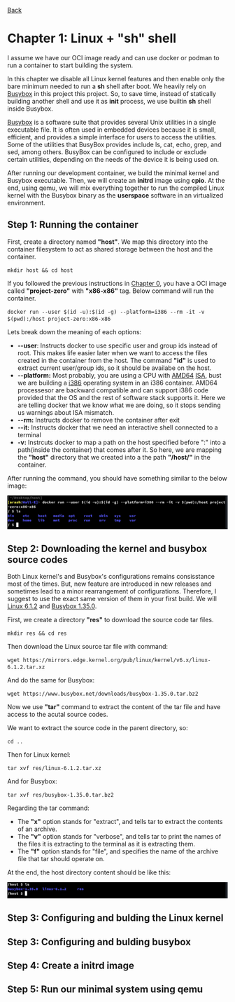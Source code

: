 [Back](../README.md)

# Chapter 1: Linux + "sh" shell

I assume we have our OCI image ready and can use docker or podman to run a container to start building the system.

In this chapter we disable all Linux kernel features and then enable only the bare minimum needed to run a **sh** shell after boot. We heavily rely on [Busybox](https://busybox.net/) in this project this project. So, to save time, instead of statically building another shell and use it as **init** process, we use builtin **sh** shell inside Busybox.

[Busybox](https://busybox.net/) is a software suite that provides several Unix utilities in a single executable file. It is often used in embedded devices because it is small, efficient, and provides a simple interface for users to access the utilities. Some of the utilities that BusyBox provides include ls, cat, echo, grep, and sed, among others. BusyBox can be configured to include or exclude certain utilities, depending on the needs of the device it is being used on.

After running our development container, we build the minimal kernel and Busybox executable. Then, we will create an **initrd** image using **cpio**. At the end, using qemu, we will mix everything together to run the compiled Linux kernel with the Busybox binary as the **userspace** software in an virtualized environment.

## Step 1: Running the container

First, create a directory named **"host"**. We map this directory into the container filesystem to act as shared storage between the host and the container.

```
mkdir host && cd host
```

If you followed the previous instructions in [Chapter 0](../Chapter-0/Chapter-0.md), you have a OCI image called **"project-zero"** with **"x86-x86"** tag. Below command will run the container.

```
docker run --user $(id -u):$(id -g) --platform=i386 --rm -it -v $(pwd):/host project-zero:x86-x86
```
Lets break down the meaning of each options:
* **--user**: Instructs docker to use specific user and group ids instead of root. This makes life easier later when we want to access the files created in the container from the host. The command **"id"** is used to extract current user/group ids, so it should be availabe on the host.
* **--platform:** Most probably, you are using a CPU with [AMD64](https://en.wikipedia.org/wiki/X86-64) [ISA](https://en.wikipedia.org/wiki/Instruction_set_architecture), bust we are building a [i386](https://en.wikipedia.org/wiki/I386) operating system in an i386 container. AMD64 processesor are backward compatible and can support i386 code provided that the OS and the rest of software stack supports it. Here we are telling docker that we know what we are doing, so it stops sending us warnings about ISA mismatch. 
* **--rm:** Instructs docker to remove the container after exit
* **--it:** Instructs docker that we need an interactive shell connected to a terminal
* **-v:** Instrcuts docker to map a path on the host specified before ":" into a path(inside the container) that comes after it. So here, we are mapping the **"host"** directory that we created into a the path **"/host/"** in the container.

After running the command, you should have something similar to the below image:

![container started](img/container_started.png)

## Step 2: Downloading the kernel and busybox source codes
 
 Both Linux kernel's and Busybox's configurations remains consisstance most of the times. But, new feature are introduced in new releases and sometimes lead to a minor rearrangement of configurations. Therefore, I suggest to use the exact same version of them in your first build. We will [Linux 6.1.2](https://mirrors.edge.kernel.org/pub/linux/kernel/v6.x/linux-6.1.2.tar.xz) and [Busybox 1.35.0](https://www.busybox.net/downloads/busybox-1.35.0.tar.bz2).

First, we create a directory **"res"** to download the source code tar files.
```
mkdir res && cd res
```

Then download the Linux source tar file with command:
```
wget https://mirrors.edge.kernel.org/pub/linux/kernel/v6.x/linux-6.1.2.tar.xz
```

And do the same for Busybox:
```
wget https://www.busybox.net/downloads/busybox-1.35.0.tar.bz2
```

Now we use **"tar"** command to extract the content of the tar file and have access to the acutal source codes.

We want to extract the source code in the parent directory, so:
```
cd ..
```

Then for Linux kernel:
```
tar xvf res/linux-6.1.2.tar.xz
```

And for Busybox:
```
tar xvf res/busybox-1.35.0.tar.bz2
```

Regarding the tar command:
* The **"x"** option stands for "extract", and tells tar to extract the contents of an archive. 
* The **"v"** option stands for "verbose", and tells tar to print the names of the files it is extracting to the terminal as it is extracting them.
* The **"f"** option stands for "file", and specifies the name of the archive file that tar should operate on.

At the end, the host directory content should be like this:

![host directory content](img/host_directory_source_codes.png)

## Step 3: Configuring and bulding the Linux kernel

## Step 3: Configuring and bulding busybox

## Step 4: Create a initrd image

## Step 5: Run our minimal system using qemu